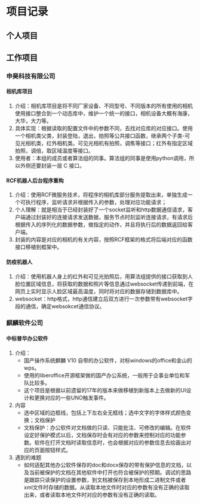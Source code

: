 # 项目记录

## 个人项目

## 工作项目

### 申昊科技有限公司
#### 相机库项目
1. 介绍：相机库项目是将不同厂家设备、不同型号、不同版本的所有使用的相机使用接口整合到一个动态库中，维护一个统一的接口，相机设备大概有海康，大华，大力等。
2. 具体实现：根据读取的配置文件中的参数不同，去找对应库的对应接口。使用一个相机类父类，封装登陆，退出，拍照等公共接口函数，继承两个子类-可见光相机类，红外相机类。可见光相机有拍照，调焦等接口；红外有指定区域拍照，调倍，取区域温度等接口。
3. 使用者：本组的成员或者算法组的同事。算法组的同事是使用python调用，所以外侧还要封装一层 C 接口。

#### RCF机器人后台程序重构
1. 介绍：使用RCF微服务技术，将程序的相机库部分服务提取出来，单独生成一个可执行程序，监听请求并根据传入的参数，处理对应功能请求；
2. 个人理解：就是相当于已经封装好了一个socket监听和http数据通信请求，客户端通过封装好的连接请求发送数据，服务节点时刻监听连接请求，有请求后根据传入的序列化的数据参数，做指定的动作，并且将执行后的数据返回给客户端。
3. 封装的内容是对应的相机的有关内容，按照RCF框架的格式将后端对应的函数接口移植到框架中。

#### 防疫机器人
1. 介绍：使用机器人身上的红外和可见光拍照后，用算法组提供的接口获取到人脸位置区域信息，将获取的数据和照片等信息通过websocket传递到前端，在网页上实时显示人脸区域最高温度，同时将对应的数据存储到数据库中。
2. websocket：http格式，http通信建立后双方进行一次参数带有websocket字段的通信，确定websokcet通信协议。

### 麒麟软件公司
#### 中标普华办公软件
1. 介绍：
	+ 国产操作系统麒麟 V10 自带的办公软件，对标windows的office和金山的wps。
	+ 使用的liberoffice开源框架做的国产办公系统，一般用于企事业单位和军队比较多。
	+ 这个项目是根据以前遗留的17年的版本来做移植到新版本上去做新的UI设计和更换对应的一些UNO触发事件。
2. 内容
	+ 选中区域的边框线，包括上下左右全无框线；选中文字的字体样式颜色变换；文档保护
	+ 文档保护：办公软件对文档做的只读、只能批注、可修改的编辑。在软件设定好保护模式以后，文档保存时会有对应的参数来控制对应的功能参数。软件在打开文档时读取信息时，也会根据对应的参数信息去绘画出对应的页面按钮样式。
3. 遇到的难题
	+ 如何适配其他办公软件保存的doc和docx保存的带有保护信息的文档，以及当前被保护的文档在其他软件中打开也符合被保护的预期。调试的思路是跟踪只读保护的设置参数，到文档被保存到本地形成二进制文件或者xml文件时存储的数据。从读取本地文件时对应的参数有没有正确的读取出来，或者读取本地文件时对应的参数有没有正确的读取。
